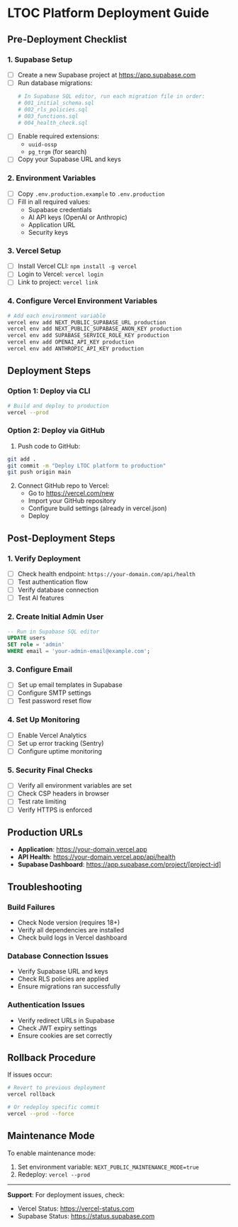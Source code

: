 # LTOC Platform Deployment Guide

## Pre-Deployment Checklist

### 1. Supabase Setup
- [ ] Create a new Supabase project at https://app.supabase.com
- [ ] Run database migrations:
  ```bash
  # In Supabase SQL editor, run each migration file in order:
  # 001_initial_schema.sql
  # 002_rls_policies.sql
  # 003_functions.sql
  # 004_health_check.sql
  ```
- [ ] Enable required extensions:
  - `uuid-ossp`
  - `pg_trgm` (for search)
- [ ] Copy your Supabase URL and keys

### 2. Environment Variables
- [ ] Copy `.env.production.example` to `.env.production`
- [ ] Fill in all required values:
  - Supabase credentials
  - AI API keys (OpenAI or Anthropic)
  - Application URL
  - Security keys

### 3. Vercel Setup
- [ ] Install Vercel CLI: `npm install -g vercel`
- [ ] Login to Vercel: `vercel login`
- [ ] Link to project: `vercel link`

### 4. Configure Vercel Environment Variables
```bash
# Add each environment variable
vercel env add NEXT_PUBLIC_SUPABASE_URL production
vercel env add NEXT_PUBLIC_SUPABASE_ANON_KEY production
vercel env add SUPABASE_SERVICE_ROLE_KEY production
vercel env add OPENAI_API_KEY production
vercel env add ANTHROPIC_API_KEY production
```

## Deployment Steps

### Option 1: Deploy via CLI

```bash
# Build and deploy to production
vercel --prod
```

### Option 2: Deploy via GitHub

1. Push code to GitHub:
```bash
git add .
git commit -m "Deploy LTOC platform to production"
git push origin main
```

2. Connect GitHub repo to Vercel:
   - Go to https://vercel.com/new
   - Import your GitHub repository
   - Configure build settings (already in vercel.json)
   - Deploy

## Post-Deployment Steps

### 1. Verify Deployment
- [ ] Check health endpoint: `https://your-domain.com/api/health`
- [ ] Test authentication flow
- [ ] Verify database connection
- [ ] Test AI features

### 2. Create Initial Admin User
```sql
-- Run in Supabase SQL editor
UPDATE users 
SET role = 'admin' 
WHERE email = 'your-admin-email@example.com';
```

### 3. Configure Email
- [ ] Set up email templates in Supabase
- [ ] Configure SMTP settings
- [ ] Test password reset flow

### 4. Set Up Monitoring
- [ ] Enable Vercel Analytics
- [ ] Set up error tracking (Sentry)
- [ ] Configure uptime monitoring

### 5. Security Final Checks
- [ ] Verify all environment variables are set
- [ ] Check CSP headers in browser
- [ ] Test rate limiting
- [ ] Verify HTTPS is enforced

## Production URLs

- **Application**: https://your-domain.vercel.app
- **API Health**: https://your-domain.vercel.app/api/health
- **Supabase Dashboard**: https://app.supabase.com/project/[project-id]

## Troubleshooting

### Build Failures
- Check Node version (requires 18+)
- Verify all dependencies are installed
- Check build logs in Vercel dashboard

### Database Connection Issues
- Verify Supabase URL and keys
- Check RLS policies are applied
- Ensure migrations ran successfully

### Authentication Issues
- Verify redirect URLs in Supabase
- Check JWT expiry settings
- Ensure cookies are set correctly

## Rollback Procedure

If issues occur:
```bash
# Revert to previous deployment
vercel rollback

# Or redeploy specific commit
vercel --prod --force
```

## Maintenance Mode

To enable maintenance mode:
1. Set environment variable: `NEXT_PUBLIC_MAINTENANCE_MODE=true`
2. Redeploy: `vercel --prod`

---

**Support**: For deployment issues, check:
- Vercel Status: https://vercel-status.com
- Supabase Status: https://status.supabase.com